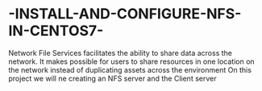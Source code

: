 # -INSTALL-AND-CONFIGURE-NFS-IN-CENTOS7-

Network File Services facilitates the ability to share data across the network. It makes possible for users  to share resources in one location on the network instead of duplicating assets across the environment 
On this project we will ne creating an NFS server and the Client server
